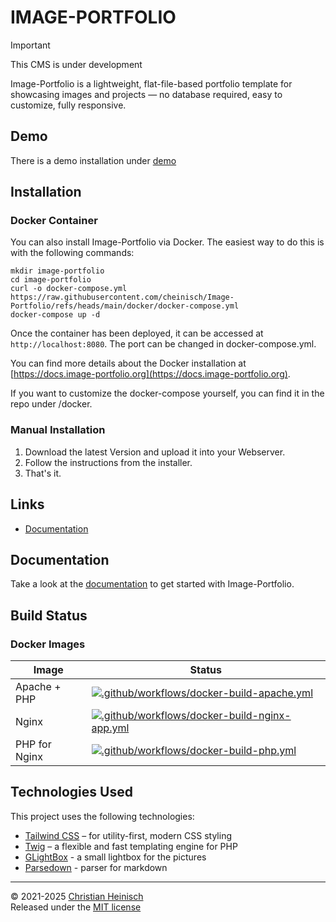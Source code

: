 # IMAGE-PORTFOLIO

> [!IMPORTANT]
> This CMS is under development

Image-Portfolio is a lightweight, flat-file-based portfolio template for showcasing images and projects — no database required, easy to customize, fully responsive.

## Demo

There is a demo installation under [demo](https://demo.image-portfolio.org)

## Installation

### Docker Container

You can also install Image-Portfolio via Docker. The easiest way to do this is with the following commands:
```
mkdir image-portfolio
cd image-portfolio
curl -o docker-compose.yml https://raw.githubusercontent.com/cheinisch/Image-Portfolio/refs/heads/main/docker/docker-compose.yml
docker-compose up -d
```

Once the container has been deployed, it can be accessed at `http://localhost:8080`. The port can be changed in docker-compose.yml.

You can find more details about the Docker installation at [https://docs.image-portfolio.org](https://docs.image-portfolio.org).

If you want to customize the docker-compose yourself, you can find it in the repo under /docker.

### Manual Installation

1. Download the latest Version and upload it into your Webserver.
2. Follow the instructions from the installer.
3. That's it.

## Links

- [Documentation](https://docs.image-portfolio.org)

## Documentation

Take a look at the [documentation](https://docs.image-portfolio.org) to get started with Image-Portfolio.

## Build Status

### Docker Images

| Image | Status |
|---|---|
| Apache + PHP | [![.github/workflows/docker-build-apache.yml](https://github.com/cheinisch/Image-Portfolio/actions/workflows/docker-build-apache.yml/badge.svg?branch=main)](https://github.com/cheinisch/Image-Portfolio/actions/workflows/docker-build-apache.yml) |
| Nginx | [![.github/workflows/docker-build-nginx-app.yml](https://github.com/cheinisch/Image-Portfolio/actions/workflows/docker-build-nginx-app.yml/badge.svg?branch=main)](https://github.com/cheinisch/Image-Portfolio/actions/workflows/docker-build-nginx-app.yml) |
| PHP for Nginx | [![.github/workflows/docker-build-php.yml](https://github.com/cheinisch/Image-Portfolio/actions/workflows/docker-build-php.yml/badge.svg?branch=main)](https://github.com/cheinisch/Image-Portfolio/actions/workflows/docker-build-php.yml) |

## Technologies Used

This project uses the following technologies:

- [Tailwind CSS](https://tailwindcss.com/) – for utility-first, modern CSS styling
- [Twig](https://twig.symfony.com/) – a flexible and fast templating engine for PHP
- [GLightBox](https://github.com/biati-digital/glightbox) - a small lightbox for the pictures
- [Parsedown](https://github.com/erusev/parsedown) - parser for markdown
---

© 2021-2025 [Christian Heinisch](https://heimfisch.de)  
Released under the [MIT license](https://image-portfolio.org/license)
